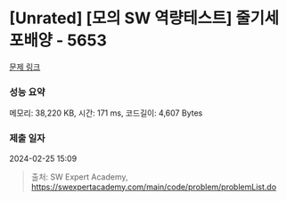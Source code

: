 # [Unrated] [모의 SW 역량테스트] 줄기세포배양 - 5653 

[문제 링크](https://swexpertacademy.com/main/code/problem/problemDetail.do?contestProbId=AWXRJ8EKe48DFAUo) 

### 성능 요약

메모리: 38,220 KB, 시간: 171 ms, 코드길이: 4,607 Bytes

### 제출 일자

2024-02-25 15:09



> 출처: SW Expert Academy, https://swexpertacademy.com/main/code/problem/problemList.do